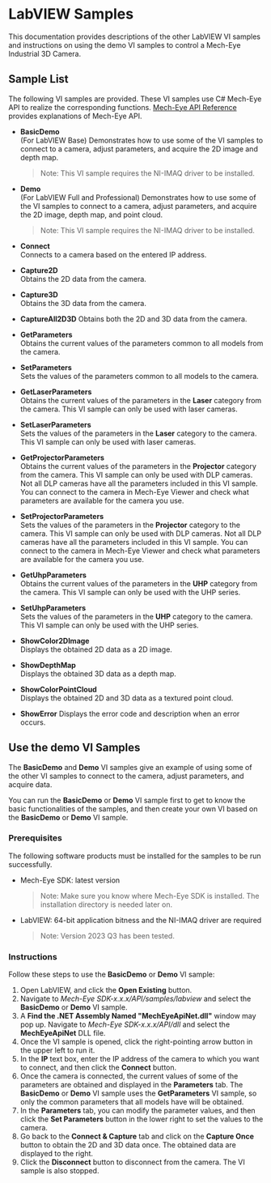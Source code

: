 # LabVIEW Samples

This documentation provides descriptions of the other LabVIEW VI samples and instructions on using the demo VI samples to control a Mech-Eye Industrial 3D Camera.

## Sample List

The following VI samples are provided. These VI samples use C# Mech-Eye API to realize the corresponding functions. [Mech-Eye API Reference](https://docs.mech-mind.net/api-reference/eye-api-camera-cpp/2.2.0/index.html) provides explanations of Mech-Eye API.

* **BasicDemo**  
  (For LabVIEW Base) Demonstrates how to use some of the VI samples to connect to a camera, adjust parameters, and acquire the 2D image and depth map.
  > Note: This VI sample requires the NI-IMAQ driver to be installed.

* **Demo**  
  (For LabVIEW Full and Professional) Demonstrates how to use some of the VI samples to connect to a camera, adjust parameters, and acquire the 2D image, depth map, and point cloud.
  > Note: This VI sample requires the NI-IMAQ driver to be installed.
* **Connect**  
  Connects to a camera based on the entered IP address.
* **Capture2D**  
  Obtains the 2D data from the camera.
* **Capture3D**  
  Obtains the 3D data from the camera.
* **CaptureAll2D3D**
  Obtains both the 2D and 3D data from the camera.
* **GetParameters**  
  Obtains the current values of the parameters common to all models from the camera.
* **SetParameters**  
  Sets the values of the parameters common to all models to the camera.
* **GetLaserParameters**  
  Obtains the current values of the parameters in the **Laser** category from the camera. This VI sample can only be used with laser cameras.
* **SetLaserParameters**  
  Sets the values of the parameters in the **Laser** category to the camera. This VI sample can only be used with laser cameras.
* **GetProjectorParameters**  
  Obtains the current values of the parameters in the **Projector** category from the camera. This VI sample can only be used with DLP cameras. Not all DLP cameras have all the parameters included in this VI sample. You can connect to the camera in Mech-Eye Viewer and check what parameters are available for the camera you use.
* **SetProjectorParameters**  
  Sets the values of the parameters in the **Projector** category to the camera. This VI sample can only be used with DLP cameras. Not all DLP cameras have all the parameters included in this VI sample. You can connect to the camera in Mech-Eye Viewer and check what parameters are available for the camera you use.
* **GetUhpParameters**  
  Obtains the current values of the parameters in the **UHP** category from the camera. This VI sample can only be used with the UHP series.
* **SetUhpParameters**  
  Sets the values of the parameters in the **UHP** category to the camera. This VI sample can only be used with the UHP series.
* **ShowColor2DImage**  
  Displays the obtained 2D data as a 2D image.
* **ShowDepthMap**  
  Displays the obtained 3D data as a depth map.
* **ShowColorPointCloud**  
  Displays the obtained 2D and 3D data as a textured point cloud.
* **ShowError**
  Displays the error code and description when an error occurs.

## Use the demo VI Samples

The **BasicDemo** and **Demo** VI samples give an example of using some of the other VI samples to connect to the camera, adjust parameters, and acquire data.

You can run the **BasicDemo** or **Demo** VI sample first to get to know the basic functionalities of the samples, and then create your own VI based on the **BasicDemo** or **Demo** VI sample.

### Prerequisites

The following software products must be installed for the samples to be run successfully.

* Mech-Eye SDK: latest version

  > Note: Make sure you know where Mech-Eye SDK is installed. The installation directory is needed later on.

* LabVIEW: 64-bit application bitness and the NI-IMAQ driver are required

  > Note: Version 2023 Q3 has been tested.

### Instructions

Follow these steps to use the **BasicDemo** or **Demo** VI sample:

1. Open LabVIEW, and click the **Open Existing** button.
2. Navigate to *Mech-Eye SDK-x.x.x/API/samples/labview* and select the **BasicDemo** or **Demo** VI sample.
3. A **Find the .NET Assembly Named "MechEyeApiNet.dll"** window may pop up. Navigate to *Mech-Eye SDK-x.x.x/API/dll* and select the **MechEyeApiNet** DLL file.
4. Once the VI sample is opened, click the right-pointing arrow button in the upper left to run it.
5. In the **IP** text box, enter the IP address of the camera to which you want to connect, and then click the **Connect** button.
6. Once the camera is connected, the current values of some of the parameters are obtained and displayed in the **Parameters** tab. The **BasicDemo** or **Demo** VI sample uses the **GetParameters** VI sample, so only the common parameters that all models have will be obtained.
7. In the **Parameters** tab, you can modify the parameter values, and then click the **Set Parameters** button in the lower right to set the values to the camera.
8. Go back to the **Connect & Capture** tab and click on the **Capture Once** button to obtain the 2D and 3D data once. The obtained data are displayed to the right.
9. Click the **Disconnect** button to disconnect from the camera. The VI sample is also stopped.
